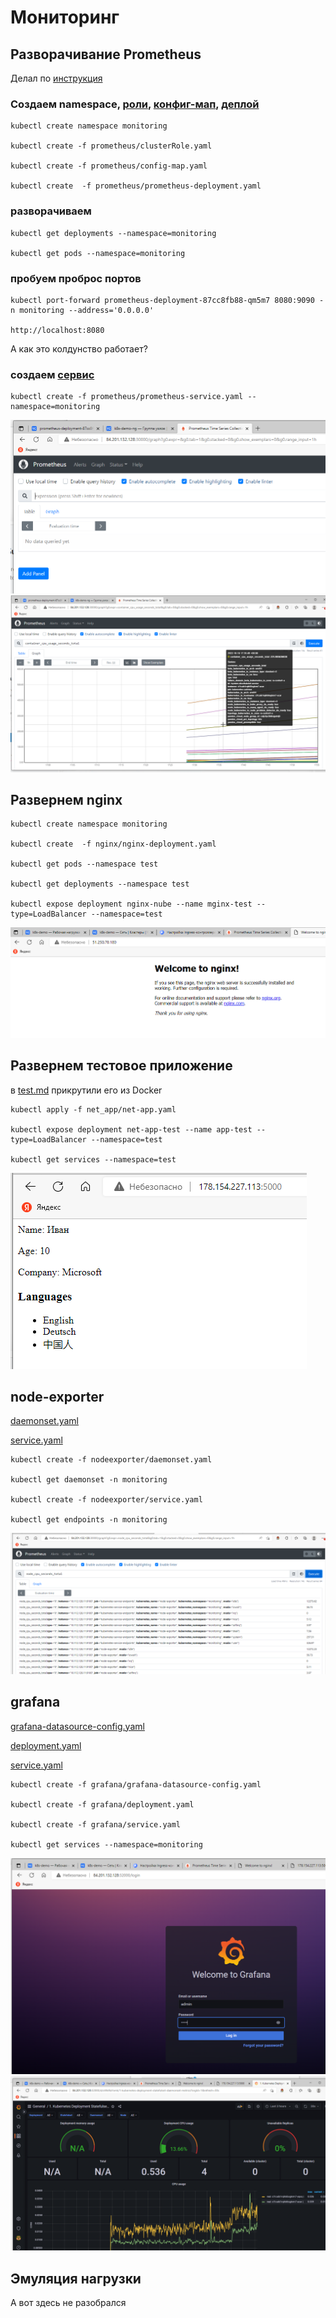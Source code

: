 # Мониторинг

## Разворачивание Prometheus

Делал по [инструкция](https://devopscube.com/setup-prometheus-monitoring-on-kubernetes/)

### Создаем namespace, [роли](prometheus/clusterRole.yaml), [конфиг-мап](prometheus/config-map.yaml), [деплой](prometheus/prometheus-deployment.yaml)

```
kubectl create namespace monitoring

kubectl create -f prometheus/clusterRole.yaml

kubectl create -f prometheus/config-map.yaml

kubectl create  -f prometheus/prometheus-deployment.yaml
```

### разворачиваем

```
kubectl get deployments --namespace=monitoring

kubectl get pods --namespace=monitoring
```

### пробуем проброс портов
```
kubectl port-forward prometheus-deployment-87cc8fb88-qm5m7 8080:9090 -n monitoring --address='0.0.0.0'

http://localhost:8080

```
А как это колдунство работает?

### создаем [сервис](prometheus/prometheus-service.yaml)
```
kubectl create -f prometheus/prometheus-service.yaml --namespace=monitoring
```

![screenshot 001](screenshots/001.png)
![screenshot 002](screenshots/002.png)


## Развернем nginx

```
kubectl create namespace monitoring

kubectl create  -f nginx/nginx-deployment.yaml

kubectl get pods --namespace test

kubectl get deployments --namespace test

kubectl expose deployment nginx-nube --name mginx-test --type=LoadBalancer --namespace=test

```
![screenshot 003](screenshots/003.png)

## Развернем тестовое приложение

в [test.md](tests/TEST.md) прикрутили его из Docker

```
kubectl apply -f net_app/net-app.yaml

kubectl expose deployment net-app-test --name app-test --type=LoadBalancer --namespace=test

kubectl get services --namespace=test
```

![screenshot 004](screenshots/004.png)


## node-exporter

[daemonset.yaml](nodeexporter/daemonset.yaml)

[service.yaml](nodeexporter/service.yaml)

```
kubectl create -f nodeexporter/daemonset.yaml

kubectl get daemonset -n monitoring

kubectl create -f nodeexporter/service.yaml

kubectl get endpoints -n monitoring 
```

![screenshot 005](screenshots/005.png)


## grafana

[grafana-datasource-config.yaml](grafana/grafana-datasource-config.yaml)

[deployment.yaml](grafana/deployment.yaml)

[service.yaml](grafana/service.yaml)

```
kubectl create -f grafana/grafana-datasource-config.yaml

kubectl create -f grafana/deployment.yaml

kubectl create -f grafana/service.yaml

kubectl get services --namespace=monitoring
```

![screenshot 006](screenshots/006.png)
![screenshot 007](screenshots/007.png)

## Эмуляция нагрузки

А вот здесь не разобрался 
